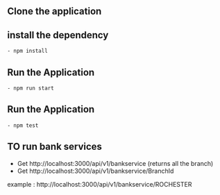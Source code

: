 ## Clone the application

## install the dependency
    - npm install
## Run the Application 
    - npm run start
## Run the Application 
    - npm test 
## TO run bank services
 - Get http://localhost:3000/api/v1/bankservice   (returns all the branch)
 - Get http://localhost:3000/api/v1/bankservice/BranchId

 example : http://localhost:3000/api/v1/bankservice/ROCHESTER